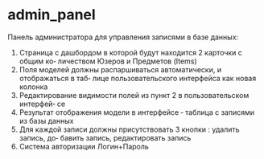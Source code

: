 # admin_panel
Панель администратора для управления записями в базе данных:  
1. Страница с дашбордом в которой будут находится 2 карточки с общим ко‐
личеством Юзеров и Предметов (Items)
2. Поля моделей должны распаршиваться автоматически, и отображаться в таб‐
лице пользовательского интерфейса как новая колонка
3. Редактирование видимости полей из пункт 2 в пользовательском интерфей‐
се
4. Результат отображения модели в интерфейсе ‐ таблица с записями из базы
данных
5. Для каждой записи должны присутствовать 3 кнопки : удалить запись, до‐
бавить запись, редактировать запись
6. Система авторизации Логин+Пароль
